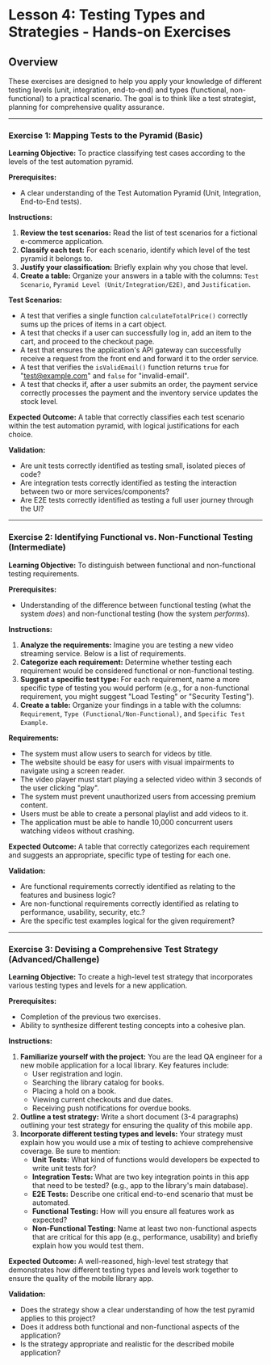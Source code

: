 # Lesson 4: Testing Types and Strategies - Hands-on Exercises

## Overview

These exercises are designed to help you apply your knowledge of different testing levels (unit, integration, end-to-end) and types (functional, non-functional) to a practical scenario. The goal is to think like a test strategist, planning for comprehensive quality assurance.

---

### Exercise 1: Mapping Tests to the Pyramid (Basic)

**Learning Objective:** To practice classifying test cases according to the levels of the test automation pyramid.

**Prerequisites:**
- A clear understanding of the Test Automation Pyramid (Unit, Integration, End-to-End tests).

**Instructions:**

1.  **Review the test scenarios:** Read the list of test scenarios for a fictional e-commerce application.
2.  **Classify each test:** For each scenario, identify which level of the test pyramid it belongs to.
3.  **Justify your classification:** Briefly explain why you chose that level.
4.  **Create a table:** Organize your answers in a table with the columns: `Test Scenario`, `Pyramid Level (Unit/Integration/E2E)`, and `Justification`.

**Test Scenarios:**

*   A test that verifies a single function `calculateTotalPrice()` correctly sums up the prices of items in a cart object.
*   A test that checks if a user can successfully log in, add an item to the cart, and proceed to the checkout page.
*   A test that ensures the application's API gateway can successfully receive a request from the front end and forward it to the order service.
*   A test that verifies the `isValidEmail()` function returns `true` for "test@example.com" and `false` for "invalid-email".
*   A test that checks if, after a user submits an order, the payment service correctly processes the payment and the inventory service updates the stock level.

**Expected Outcome:**
A table that correctly classifies each test scenario within the test automation pyramid, with logical justifications for each choice.

**Validation:**
- Are unit tests correctly identified as testing small, isolated pieces of code?
- Are integration tests correctly identified as testing the interaction between two or more services/components?
- Are E2E tests correctly identified as testing a full user journey through the UI?

---

### Exercise 2: Identifying Functional vs. Non-Functional Testing (Intermediate)

**Learning Objective:** To distinguish between functional and non-functional testing requirements.

**Prerequisites:**
- Understanding of the difference between functional testing (what the system *does*) and non-functional testing (how the system *performs*).

**Instructions:**

1.  **Analyze the requirements:** Imagine you are testing a new video streaming service. Below is a list of requirements.
2.  **Categorize each requirement:** Determine whether testing each requirement would be considered functional or non-functional testing.
3.  **Suggest a specific test type:** For each requirement, name a more specific type of testing you would perform (e.g., for a non-functional requirement, you might suggest "Load Testing" or "Security Testing").
4.  **Create a table:** Organize your findings in a table with the columns: `Requirement`, `Type (Functional/Non-Functional)`, and `Specific Test Example`.

**Requirements:**

*   The system must allow users to search for videos by title.
*   The website should be easy for users with visual impairments to navigate using a screen reader.
*   The video player must start playing a selected video within 3 seconds of the user clicking "play".
*   The system must prevent unauthorized users from accessing premium content.
*   Users must be able to create a personal playlist and add videos to it.
*   The application must be able to handle 10,000 concurrent users watching videos without crashing.

**Expected Outcome:**
A table that correctly categorizes each requirement and suggests an appropriate, specific type of testing for each one.

**Validation:**
- Are functional requirements correctly identified as relating to the features and business logic?
- Are non-functional requirements correctly identified as relating to performance, usability, security, etc.?
- Are the specific test examples logical for the given requirement?

---

### Exercise 3: Devising a Comprehensive Test Strategy (Advanced/Challenge)

**Learning Objective:** To create a high-level test strategy that incorporates various testing types and levels for a new application.

**Prerequisites:**
- Completion of the previous two exercises.
- Ability to synthesize different testing concepts into a cohesive plan.

**Instructions:**

1.  **Familiarize yourself with the project:** You are the lead QA engineer for a new mobile application for a local library. Key features include:
    *   User registration and login.
    *   Searching the library catalog for books.
    *   Placing a hold on a book.
    *   Viewing current checkouts and due dates.
    *   Receiving push notifications for overdue books.
2.  **Outline a test strategy:** Write a short document (3-4 paragraphs) outlining your test strategy for ensuring the quality of this mobile app.
3.  **Incorporate different testing types and levels:** Your strategy must explain how you would use a mix of testing to achieve comprehensive coverage. Be sure to mention:
    *   **Unit Tests:** What kind of functions would developers be expected to write unit tests for?
    *   **Integration Tests:** What are two key integration points in this app that need to be tested? (e.g., app to the library's main database).
    *   **E2E Tests:** Describe one critical end-to-end scenario that must be automated.
    *   **Functional Testing:** How will you ensure all features work as expected?
    *   **Non-Functional Testing:** Name at least two non-functional aspects that are critical for this app (e.g., performance, usability) and briefly explain how you would test them.

**Expected Outcome:**
A well-reasoned, high-level test strategy that demonstrates how different testing types and levels work together to ensure the quality of the mobile library app.

**Validation:**
- Does the strategy show a clear understanding of how the test pyramid applies to this project?
- Does it address both functional and non-functional aspects of the application?
- Is the strategy appropriate and realistic for the described mobile application?